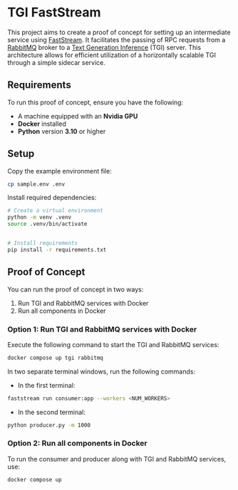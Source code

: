 # TGI FastStream
This project aims to create a proof of concept for setting up an intermediate service using [FastStream](https://github.com/airtai/faststream). It facilitates the passing of RPC requests from a [RabbitMQ](https://github.com/rabbitmq/rabbitmq-server) broker to a [Text Generation Inference](https://github.com/huggingface/text-generation-inference) (TGI) server. This architecture allows for efficient utilization of a horizontally scalable TGI through a simple sidecar service.

## Requirements
To run this proof of concept, ensure you have the following:
- A machine equipped with an <strong>Nvidia GPU</strong>
- <strong>Docker</strong> installed
- <strong>Python</strong> version <strong>3.10</strong> or higher
## Setup
Copy the example environment file:

```bash
cp sample.env .env
```

Install required dependencies:
```bash
# Create a virtual environment 
python -m venv .venv
source .venv/bin/activate


# Install requirements
pip install -r requirements.txt
```

## Proof of Concept
You can run the proof of concept in two ways:
1) Run TGI and RabbitMQ services with Docker
2) Run all components in Docker

### Option 1: Run TGI and RabbitMQ services with Docker
Execute the following command to start the TGI and RabbitMQ services:
```bash
docker compose up tgi rabbitmq
```

In two separate terminal windows, run the following commands:
- In the first terminal:
```bash
faststream run consumer:app --workers <NUM_WORKERS>
```
- In the second terminal:
```bash
python producer.py -m 1000
```

### Option 2: Run all components in Docker
To run the consumer and producer along with TGI and RabbitMQ services, use:
```bash
docker compose up
```
